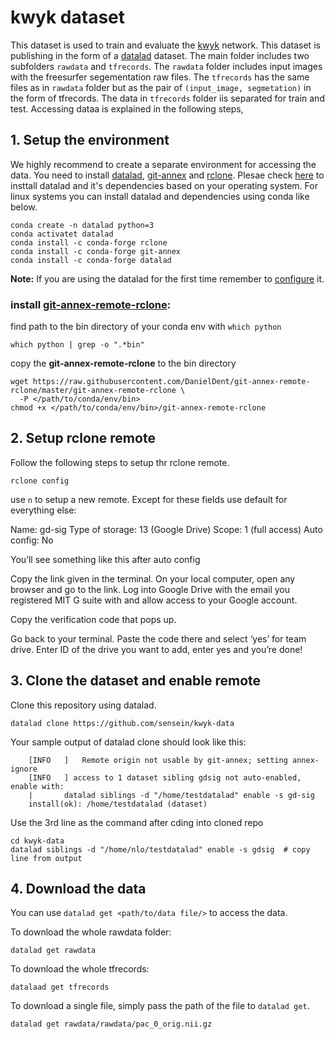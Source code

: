 # kwyk dataset

This dataset is used to train and evaluate the [kwyk](https://github.com/neuronets/kwyk) network. This dataset is publishing in the form of a [datalad](https://www.datalad.org/) dataset.
The main folder includes two subfolders `rawdata` and `tfrecords`. The `rawdata` folder includes input images with the freesurfer segementation raw files. The `tfrecords` has the same files as in `rawdata` folder but as the pair of `(input_image, segmetation)` in the form of tfrecords.
The data in `tfrecords` folder iis separated for train and test.
Accessing dataa is explained in the following steps,

## 1. Setup the environment
We highly recommend to create a separate environment for accessing the data. You need to install [datalad](https://www.datalad.org/), [git-annex](https://git-annex.branchable.com/) and [rclone](https://rclone.org/). Plesae check [here](https://handbook.datalad.org/en/latest/intro/installation.html#) to insttall datalad and it's dependencies based on your operating system.
For linux systems you can install datalad and dependencies using conda like below.

```
conda create -n datalad python=3
conda activatet datalad
conda install -c conda-forge rclone
conda install -c conda-forge git-annex
conda install -c conda-forge datalad
```

**Note:** If you are using the datalad for the first time remember to [configure](https://handbook.datalad.org/en/latest/intro/installation.html#initial-configuration) it.

### install [git-annex-remote-rclone](https://github.com/DanielDent/git-annex-remote-rclone):

find path to the bin directory of your conda env with `which python`

```
which python | grep -o ".*bin"
```
copy the **git-annex-remote-rclone** to the bin directory

```
wget https://raw.githubusercontent.com/DanielDent/git-annex-remote-rclone/master/git-annex-remote-rclone \
  -P </path/to/conda/env/bin>
chmod +x </path/to/conda/env/bin>/git-annex-remote-rclone
```

## 2. Setup rclone remote

Follow the following steps to setup thr rclone remote.

```
rclone config
```

use `n` to setup a new remote. Except for these fields use default for everything else:

Name:	              gd-sig
Type of storage: 		13 (Google Drive)
Scope:		 		      1 (full access)
Auto config:			  No

You’ll see something like this after auto config

Copy the link given in the terminal.  On your local computer, open any browser and go to the link.  Log into Google Drive with the email you registered MIT G suite with and allow access to your Google account.

Copy the verification code that pops up.

Go back to your terminal.  Paste the code there and select ‘yes’ for team drive.
Enter ID of the drive you want to add, enter yes and you’re done!

## 3. Clone the dataset and enable remote

Clone this repository using datalad.

```
datalad clone https://github.com/sensein/kwyk-data
```

Your sample output of datalad clone should look like this:

```
	[INFO   ]   Remote origin not usable by git-annex; setting annex-ignore
	[INFO   ] access to 1 dataset sibling gdsig not auto-enabled, enable with:
	| 		datalad siblings -d "/home/testdatalad" enable -s gd-sig
	install(ok): /home/testdatalad (dataset)
```

Use the 3rd line as the command after cding into cloned repo

```
cd kwyk-data
datalad siblings -d "/home/nlo/testdatalad" enable -s gdsig  # copy line from output
```

## 4. Download the data

You can use `datalad get <path/to/data file/>` to access the data.

To download the whole rawdata folder:

```
datalad get rawdata
```

To download the whole tfrecords:

```
datalaad get tfrecords
```

To download a single file, simply pass the path of the file to `datalad get`.

```
datalad get rawdata/rawdata/pac_0_orig.nii.gz
```

